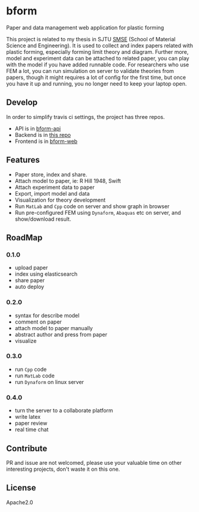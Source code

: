 # bform
Paper and data management web application for plastic forming

This project is related to my thesis in SJTU [SMSE](http://en.smse.sjtu.edu.cn/) (School of Material Science and Engineering).
It is used to collect and index papers related with plastic forming, especially forming limit theory and diagram. Further more,
model and experiment data can be attached to related paper, you can play with the model if you have added runnable code. For
researchers who use FEM a lot, you can run simulation on server to validate theories from papers, though it might requires
a lot of config for the first time, but once you have it up and running, you no longer need to keep your laptop open.

## Develop

In order to simplify travis ci settings, the project has three repos.

- API is in [bform-api](https://github.com/at15/bform-api)
- Backend is in [this repo](https://github.com/at15/bform)
- Frontend is in [bform-web](https://github.com/at15/bform-web) 

## Features

- Paper store, index and share.
- Attach model to paper, ie: R Hill 1948, Swift
- Attach experiment data to paper
- Export, import model and data
- Visualization for theory development
- Run `MatLab` and `Cpp` code on server and show graph in browser
- Run pre-configured FEM using `Dynaform`, `Abaquas` etc on server, and show/download result.

## RoadMap

### 0.1.0

- upload paper
- index using elasticsearch
- share paper
- auto deploy

### 0.2.0

- syntax for describe model
- comment on paper
- attach model to paper manually
- abstract author and press from paper
- visualize

### 0.3.0

- run `Cpp` code
- run `MatLab` code
- run `Dynaform` on linux server

### 0.4.0

- turn the server to a collaborate platform
- write latex
- paper review
- real time chat

## Contribute

PR and issue are not welcomed, please use your valuable time on other interesting projects, don't waste it on this one.

## License

Apache2.0

